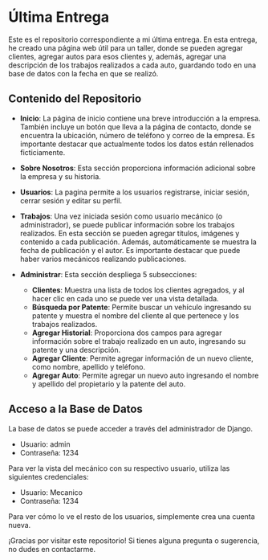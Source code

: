 # Última Entrega

Este es el repositorio correspondiente a mi última entrega. En esta entrega, he creado una página web útil para un taller, donde se pueden agregar clientes, agregar autos para esos clientes y, además, agregar una descripción de los trabajos realizados a cada auto, guardando todo en una base de datos con la fecha en que se realizó.

## Contenido del Repositorio

- **Inicio**: La página de inicio contiene una breve introducción a la empresa. También incluye un botón que lleva a la página de contacto, donde se encuentra la ubicación, número de teléfono y correo de la empresa. Es importante destacar que actualmente todos los datos están rellenados ficticiamente.

- **Sobre Nosotros**: Esta sección proporciona información adicional sobre la empresa y su historia.

- **Usuarios**: La pagina permite a los usuarios registrarse, iniciar sesión, cerrar sesión y editar su perfil.

- **Trabajos**: Una vez iniciada sesión como usuario mecánico (o administrador), se puede publicar información sobre los trabajos realizados. En esta sección se pueden agregar títulos, imágenes y contenido a cada publicación. Además, automáticamente se muestra la fecha de publicación y el autor. Es importante destacar que puede haber varios mecánicos realizando publicaciones.

- **Administrar**: Esta sección despliega 5 subsecciones:
  - **Clientes**: Muestra una lista de todos los clientes agregados, y al hacer clic en cada uno se puede ver una vista detallada.
  - **Búsqueda por Patente**: Permite buscar un vehículo ingresando su patente y muestra el nombre del cliente al que pertenece y los trabajos realizados.
  - **Agregar Historial**: Proporciona dos campos para agregar información sobre el trabajo realizado en un auto, ingresando su patente y una descripción.
  - **Agregar Cliente**: Permite agregar información de un nuevo cliente, como nombre, apellido y teléfono.
  - **Agregar Auto**: Permite agregar un nuevo auto ingresando el nombre y apellido del propietario y la patente del auto.



## Acceso a la Base de Datos

La base de datos se puede acceder a través del administrador de Django.

- Usuario: admin
- Contraseña: 1234

Para ver la vista del mecánico con su respectivo usuario, utiliza las siguientes credenciales:

- Usuario: Mecanico
- Contraseña: 1234

Para ver cómo lo ve el resto de los usuarios, simplemente crea una cuenta nueva.

¡Gracias por visitar este repositorio! Si tienes alguna pregunta o sugerencia, no dudes en contactarme.


